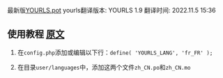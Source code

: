 最新版[YOURLS.pot](https://github.com/YOURLS/YOURLS.pot)
yourls翻译版本: YOURLS 1.9
翻译时间: 2022.11.5 15:36


## 使用教程 [原文](https://docs.yourls.org/guide/extend/languages.html#install-your-language)

1. 在`config.php`添加或编辑以下行：`define( 'YOURLS_LANG', 'fr_FR' );`

1. 在目录`user/languages`中，添加这两个文件`zh_CN.po`和`zh_CN.mo`

